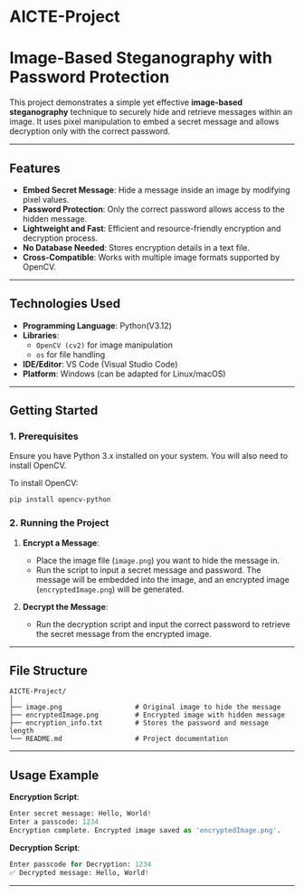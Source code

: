 # AICTE-Project
# Image-Based Steganography with Password Protection

This project demonstrates a simple yet effective **image-based steganography** technique to securely hide and retrieve messages within an image. It uses pixel manipulation to embed a secret message and allows decryption only with the correct password.

---

## **Features**
- **Embed Secret Message**: Hide a message inside an image by modifying pixel values.
- **Password Protection**: Only the correct password allows access to the hidden message.
- **Lightweight and Fast**: Efficient and resource-friendly encryption and decryption process.
- **No Database Needed**: Stores encryption details in a text file.
- **Cross-Compatible**: Works with multiple image formats supported by OpenCV.

---

## **Technologies Used**
- **Programming Language**: Python(V3.12)
- **Libraries**:  
  - `OpenCV (cv2)` for image manipulation
  - `os` for file handling
- **IDE/Editor**: VS Code (Visual Studio Code)
- **Platform**: Windows (can be adapted for Linux/macOS)

---

## **Getting Started**

### **1. Prerequisites**
Ensure you have Python 3.x installed on your system. You will also need to install OpenCV.

To install OpenCV:
```bash
pip install opencv-python
```

### **2. Running the Project**
1. **Encrypt a Message**:
   - Place the image file (`image.png`) you want to hide the message in.
   - Run the script to input a secret message and password. The message will be embedded into the image, and an encrypted image (`encryptedImage.png`) will be generated.

2. **Decrypt the Message**:
   - Run the decryption script and input the correct password to retrieve the secret message from the encrypted image.

---

## **File Structure**

```
AICTE-Project/
│
├── image.png                  # Original image to hide the message
├── encryptedImage.png         # Encrypted image with hidden message
├── encryption_info.txt        # Stores the password and message length
└── README.md                  # Project documentation
```

---

## **Usage Example**

**Encryption Script**:
```python
Enter secret message: Hello, World!
Enter a passcode: 1234
Encryption complete. Encrypted image saved as 'encryptedImage.png'.
```

**Decryption Script**:
```python
Enter passcode for Decryption: 1234
✅ Decrypted message: Hello, World!
```

---
